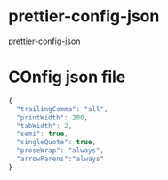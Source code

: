 # prettier-config-json
prettier-config-json


# COnfig json file
```javascript
{
  "trailingComma": "all",
  "printWidth": 200,
  "tabWidth": 2,
  "semi": true,
  "singleQuote": true,
  "proseWrap": "always",
  "arrowParens":"always"
}
```
